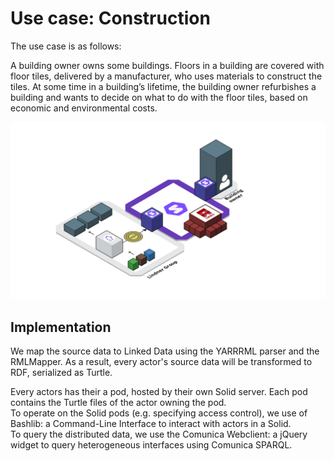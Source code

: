# Use case: Construction

The use case is as follows:

A building owner owns some buildings.
Floors in a building are covered with floor tiles, delivered by a manufacturer, who uses materials to construct the tiles.
At some time in a building’s lifetime, the building owner refurbishes a building and wants to decide on what to do with the floor tiles, based on economic and environmental costs.

![Construction use case](img/construction-use-case.png)

## Implementation

We map the source data to Linked Data using the YARRRML parser and the RMLMapper.
As a result, every actor's source data will be transformed to RDF, serialized as Turtle.

Every actors has their a pod, hosted by their own Solid server.
Each pod contains the Turtle files of the actor owning the pod.</br>
To operate on the Solid pods (e.g. specifying access control),
we use of Bashlib: a Command-Line Interface to interact with actors in a Solid.</br>
To query the distributed data, we use the Comunica Webclient:
a jQuery widget to query heterogeneous interfaces using Comunica SPARQL.
